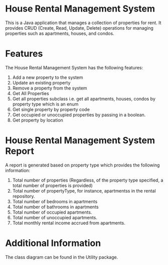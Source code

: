 # House Rental Management System

This is a Java application that manages a collection of properties for rent. It provides CRUD (Create, Read, Update, Delete) operations for managing properties such as apartments, houses, and condos.

# Features

The House Rental Management System has the following features:

1. Add a new property to the system
2. Update an existing property
3. Remove a property from the system
4. Get All Properties
5. Get all properties subclass i.e. get all apartments, houses, condos by property type which is an enum
6. Get single property by property code
7. Get occupied or unoccupied properties by passing in a boolean.
8. Get property by location 

# House Rental Management System Report

A report is generated based on property type which provides the following information:
1.  Total number of properties (Regardless, of the property type specified, a total number of properties is provided)
2.  Total number of propertyType, for instance, apartmentss in the rental repository.
3.  Total number of bedrooms in apartments
4.  Total number of bathrooms in apartments
5.  Total number of occupied apartments.
6.  Total number of unoccupied apartments.
7.  Total monthly rental income accrued from apartments.
  
# Additional Information
The class diagram can be found in the Utility package.